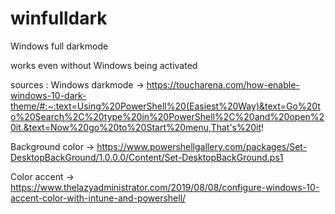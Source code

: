 # winfulldark
Windows full darkmode


works even without Windows being activated


sources :
Windows darkmode ->   https://toucharena.com/how-enable-windows-10-dark-theme/#:~:text=Using%20PowerShell%20(Easiest%20Way)&text=Go%20to%20Search%2C%20type%20in%20PowerShell%2C%20and%20open%20it.&text=Now%20go%20to%20Start%20menu,That's%20it!


Background color ->   https://www.powershellgallery.com/packages/Set-DesktopBackGround/1.0.0.0/Content/Set-DesktopBackGround.ps1


Color accent     ->   https://www.thelazyadministrator.com/2019/08/08/configure-windows-10-accent-color-with-intune-and-powershell/
